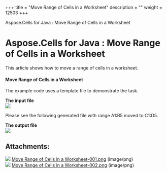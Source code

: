 +++
title = "Move Range of Cells in a Worksheet" 
description = "" 
weight = 12503 
+++

Aspose.Cells for Java : Move Range of Cells in a Worksheet  

# Aspose.Cells for Java : Move Range of Cells in a Worksheet


This article shows how to move a range of cells in a worksheet.

#### Move Range of Cells in a Worksheet

The example code uses a template file to demonstrate the task.

**The input file**  
![](https://docs2.aspose.com/cells/java/attachments/5276489/5472910.png)

Please see the following generated file with range A1:B5 moved to C1:D5.

**The output file**  
![](https://docs2.aspose.com/cells/java/attachments/5276489/5472913.png)


## Attachments:

![](https://docs2.aspose.com/cells/java/images/icons/bullet_blue.gif) [Move Range of Cells in a Worksheet-001.png](https://docs2.aspose.com/cells/java/attachments/5276489/5472910.png) (image/png)  
![](https://docs2.aspose.com/cells/java/images/icons/bullet_blue.gif) [Move Range of Cells in a Worksheet-002.png](https://docs2.aspose.com/cells/java/attachments/5276489/5472913.png) (image/png)  

